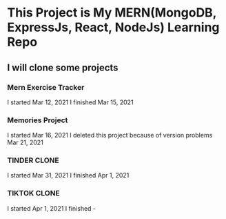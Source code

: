 # This Project is My MERN(MongoDB, ExpressJs, React, NodeJs) Learning Repo

## I will clone some projects

### Mern Exercise Tracker 
I started   Mar 12, 2021
I finished  Mar 15, 2021

### Memories Project 
I started   Mar 16, 2021
I deleted this project because of version problems Mar 21, 2021

### TINDER CLONE 
I started   Mar 31, 2021
I finished  Apr 1, 2021

### TIKTOK CLONE 
I started   Apr 1, 2021
I finished  -
